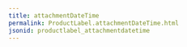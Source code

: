 ```yaml
---
title: attachmentDateTime
permalink: ProductLabel.attachmentDateTime.html
jsonid: productlabel_attachmentdatetime
---
```

